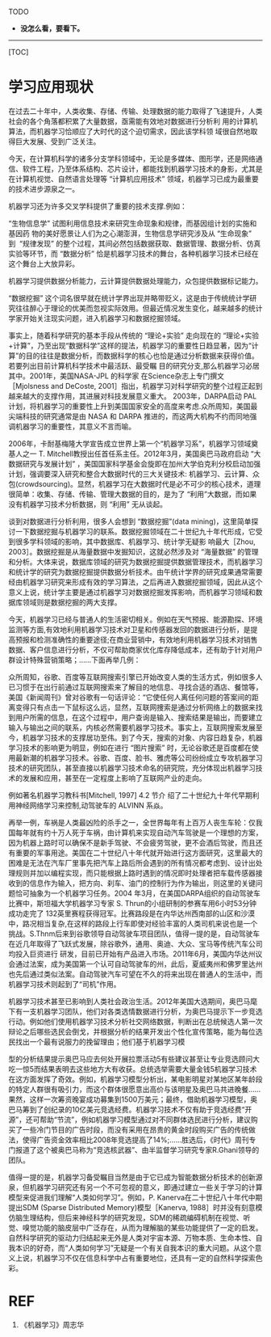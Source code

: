 TODO


  * **没怎么看，要看下。**



* * *

[TOC]

# 学习应用现状


在过去二十年中，人类收集、存储、传输、处理数据的能力取得了飞速提升，人类社会的各个角落都积累了大量数据，亟需能有效地对数据进行分析利 用的计算机算法，而机器学习恰顺应了大时代的这个迫切需求，因此该学科领 域很自然地取得巨大发展、受到广泛关注。



今天，在计算机科学的诸多分支学科领域中，无论是多媒体、图形学，还是网络通信、软件工程，乃至体系结构、芯片设计，都能找到机器学习技术的身影，尤其是在计算机视觉、自然语言处理等 “计算机应用技术” 领域，机器学习已成为最重要的技术进步源泉之一。

机器学习还为许多交叉学科提供了重要的技术支撑.例如：

“生物信息学” 试图利用信息技术来研究生命现象和规律，而基因组计划的实施和基因药 物的美好愿景让人们为之心潮澎湃，生物信息学研究涉及从 “生命现象” 到  “规律发现” 的整个过程，其间必然包括数据获取、数据管理、数据分析、仿真实验等环节，而 “数据分析” 恰是机器学习技术的舞台，各种机器学习技术已经在这个舞台上大放异彩。



机器学习提供数据分析能力，云计算提供数据处理能力，众包提供数据标记能力。

“数据挖掘” 这个词名很早就在统计学界出现并略带贬义，这是由于传统统计学研究往往醉心于理论的优美而忽视实际效用。但最近情况发生变化，越来越多的统计学家开始关注现实问题，进入机器学习和数据挖掘领域。

事实上，随着科学研究的基本手段从传统的 “理论+实验” 走向现在的 “理论+实验+计算”，乃至出现“数据科学”这样的提法，机器学习的重要性日趋显著，因为“计算”的目的往往是数据分析，而数据科学的核心也恰是通过分析数据来获得价值。若要列出目前计算机科学技术中最活跃、最受瞩 目的研究分支,那么机器学习必居其中。2001年，美国NASA-JPL 的科学家 在Science杂志上专门撰文［Mjolsness and DeCoste, 2001］指出，机器学习对科学研究的整个过程正起到越来越大的支撑作用，其进展对科技发展意义重大。 2003年，DARPA启动 PAL计划，将机器学习的重要性上升到美国国家安全的高度来考虑.众所周知，美国最尖端科技的研究通常是由 NASA 和 DARPA 推进的，而这两大机构不约而同地强调机器学习的重要性，其意义不言而喻。

2006年，卡耐基梅隆大学宣告成立世界上第一个“机器学习系”，机器学习领域奠基人之一 T. Mitchell教授出任首任系主任。2012年3月，美国奥巴马政府启动 “大数据研究与发展计划” ，美国国家科学基金会旋即在加州大学伯克利分校启动加强计划，强调要深入研究和整合大数据时代的三大关键技术: 机器学习、云计算、众包(crowdsourcing)。显然，机器学习在大数据时代是必不可少的核心技术，道理很简单：收集、存储、传输、管理大数据的目的，是为了 “利用”大数据，而如果没有机器学习技术分析数据，则 “利用” 无从谈起。

谈到对数据进行分析利用，很多人会想到 “数据挖掘”(data mining)，这里简单探讨一下数据挖掘与机器学习的联系。数据挖掘领域在二十世纪九十年代形成，它受到很多学科领域的影响，其中数据库、机器学习、统计学无疑影 响最大［Zhou, 2003］。数据挖掘是从海量数据中发掘知识，这就必然涉及对 “海量数据” 的管理和分析。大体来说，数据库领域的研究为数据挖掘提供数据管理技术，而机器学习和统计学的研究为数据挖掘提供数据分析技术。由午统计学界的研究成果通常需要经由机器学习研究来形成有效的学习算法，之后再进入数据挖掘领域，因此从这个意义上说，统计学主要是通过机器学习对数据挖掘发挥影响，而机器学习领域和数据库领域则是数据挖掘的两大支撑。

今天，机器学习已经与普通人的生活密切相关。例如在天气预报、能源勘探、环境监测等方面,有效地利用机器学习技术对卫星和传感器发回的数据进行分析，是提高预报和检测准确性的重要途径;在商业营销中，有效地利用机器学习技术对销售数据、客户信息进行分析，不仅可帮助商家优化库存降低成本，还有助于针对用户群设计特殊营销策略；……下面再举几例：

众所周知，谷歌、百度等互联网搜索引擎已开始改变人类的生活方式，例如很多人已习惯于在出行前通过互联网搜索来了解目的地信息、寻找合适的酒店、餐馆等，美国《新闻周刊》曾对谷歌有一句话评论：“它使任何人离任何问题的答案间的距离变得只有点击一下鼠标这么远，显然，互联网捜索是通过分析网络上的数据来找到用户所需的信息，在这个过程中，用户查询是输入、搜索结果是输出，而要建立输入与输出之间的联系，内核必然需要机器学习技术。事实上，互联网搜索发展至今，机器学习技术的支撑居功至伟。到了今天，搜索的对象、内容日趋复杂，机器学习技术的影响更为明显，例如在进行 “图片搜索” 时，无论谷歌还是百度都在使用最新潮的机器学习技术。谷歌、百度、脸书、雅虎等公司纷纷成立专攻机器学习技术的研究团队，甚至直接以机器学习技术命名的研究院，充分体现出机器学习技术的发展和应用，甚至在一定程度上影响了互联网产业的走向。

例如著名机器学习教科书[Mitchell, 1997] 4.2 节介 绍了二十世纪九十年代早期利用神经网络学习来控制,动驾驶车的 ALVINN 系焱。

再举一例，车祸是人类最凶险的杀手之一，全世界每年有上百万人丧生车轮：仅我国每年就有约十万人死于车祸，由计算机来实现自动汽车驾驶是一个理想的方案，因为机器上路时可以确保不是新手驾驶、不会疲劳驾驶，更不会酒后驾驶，而且还有重要的军事用途。美国在二十世纪八十年代就开始进行这方面研究，这里最大的困难是无法在汽车厂里事先把汽车上路后所会遇到的所有情况都考虑到、设计出处理规则并加以编程实现，而只能根据上路时遇到的情况即时处理者把车载传感器接收到的信息作为输入，把方向、刹车、油门的控制行为作为输出，则这里的关键问题恰可抽象为一个机器学习任务。2004 年3月，在美国DARPA组织的自动驾驶车比赛中，斯坦福大学机器学习专家 S. Thrun的小组研制的参赛车用6小时53分钟成功走完了 132英里赛程获得冠军。比赛路段是在内华达州西南部的山区和沙漠中，路况相当复杂,在这样的路段上行车即使对经验丰富的人类司机来说也是一个挑战。S.Thnm后来到谷歌领导自动驾驶车项目团队，值得一提的是，自动驾驶车在近几年取得了飞跃式发展，除谷歌外，通用、奥迪、大众、宝马等传统汽车公司均投入巨资进行 研发，目前已开始有产品进入市场。2011年6月，美国内华达州议会通过法案，成为美国第一个认可自动驾驶车的州，此后，夏威夷州和佛罗里达州也先后通过类似法案。自动驾驶汽车可望在不久的将来出现在普通人的生活中，而机器学习技术则起到了“司机”作用。

机器学习技术甚至已影响到人类社会政治生活。2012年美国大选期间，奥巴马麾下有一支机器学习团队，他们对各类选情数据进行分析，为奥巴马提示下一步竞选行动。例如他们使用机器学习技术分析社交网络数据，判断出在总统候选人第一次辩论之后哪些选民会倒戈，并根据分析的结果开发出个性化宣传策略，能为每位选民找出一个最有说服力的挽留理由；他们基于机器学习模

型的分析结果提示奥巴马应去何处开展拉票活动5有些建议甚至让专业竞选顾问大吃一惊5而结果表明去这些地方大有收获。总统选举需要大量金钱5机器学习技术在这方面发挥了奇效。例如，机器学习模型分析出，某电影明星对某地区某年龄段的特定人群很有吸引力，而这个群体很愿意出高价与该明星及奥巴马共进晚餐……果然，这样一次筹资晚宴成功募集到1500万美元；最终，借助机器学习模型，奥巴马筹到了创纪录的10亿美元竞选经费。机器学习技术不仅有助于竞选经费“开源”，还可帮助“节流”，例如机器学习模型通过对不同群体选民进行分析，建议购买了一些冷门节目的广告时段，而没有采用在昂贵的黄金时段购买广告的传统做法，使得广告资金效率相比2008年竞选提高了14%;……胜选后，《时代》周刊专门报道了这个被奥巴马称为“竞选核武器”、由半监督学习研究专家R.Ghani领导的团队。

值得一提的是，机器学习备受瞩目当然是由于它已成为智能数据分析技术的创新源泉，但机器学习研究还有另一个不可忽视的意义，即通过建立一些关于学习的计算模型来促进我们理解“人类如何学习”。例如，P. Kanerva在二十世纪八十年代中期提出SDM (Sparse Distributed Memory)模型［Kanerva, 1988］时并没有刻意模仿脑生理结构，但后来神经科学的研究发现，SDM的稀疏编碍机制在视觉、听觉、嗅觉功能的脑皮层中广泛存在，从而为理解脑的某些功能提供了一定的启发。自然科学研究的驱动力归结起来无外是人类对宇宙本源、万物本质、生命本性、自我本识的好奇，而“人类如何学习”无疑是一个有关自我本识的重大问题。从这个意义上说，机器学习不仅在信息科学中占有重要地位，还具有一定的自然科学探索色彩。

















# REF

1. 《机器学习》周志华
